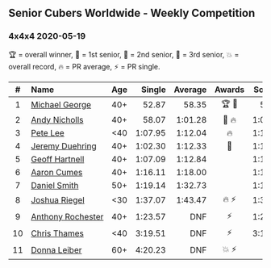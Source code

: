 ## Senior Cubers Worldwide - Weekly Competition
### 4x4x4 2020-05-19

🏆 = overall winner, 🥇 = 1st senior, 🥈 = 2nd senior, 🥉 = 3rd senior, 💥 = overall record, 🔥 = PR average, ⚡ = PR single.

| # | Name | Age | Single | Average | Awards | Solve 1 | Solve 2 | Solve 3 | Solve 4 | Solve 5 | Video |
| :--: | :-- | :--: | --: | --: | :--: | --: | --: | --: | --: | --: | :-- |
| 1 | [<span style="white-space: nowrap">Michael George</span>](../../persons/michael_george/444.md) | 40+ | 52.87 | 58.35 | 🏆 🥇 | 59.28 | 57.26 | 52.87 | 1:01.50 | 58.50 | [Link](https://www.facebook.com/events/201300894172579/permalink/201947360774599/) |
| 2 | [<span style="white-space: nowrap">Andy Nicholls</span>](../../persons/andy_nicholls/444.md) | 40+ | 58.07 | 1:01.28 | 🥈 🔥 | 1:05.59 | 58.19 | 1:01.69 | 1:03.96 | 58.07 | [Link](https://www.facebook.com/events/201300894172579/permalink/202114150757920/) |
| 3 | [<span style="white-space: nowrap">Pete Lee</span>](../../persons/pete_lee/444.md) | <40 | 1:07.95 | 1:12.04 | 🔥 | 1:15.79 | 1:07.95 | 1:09.74 | 1:10.61 | 1:45.26 | [Link](https://www.facebook.com/events/201300894172579/permalink/203097117326290/) |
| 4 | [<span style="white-space: nowrap">Jeremy Duehring</span>](../../persons/jeremy_duehring/444.md) | 40+ | 1:02.30 | 1:12.33 | 🥉 | 1:10.57 | 1:13.72 | DNF | 1:02.30 | 1:12.70 | [Link](https://www.facebook.com/events/201300894172579/permalink/203067770662558/) |
| 5 | [<span style="white-space: nowrap">Geoff Hartnell</span>](../../persons/geoff_hartnell/444.md) | 40+ | 1:07.09 | 1:12.84 |  | 1:13.44 | 1:07.09 | 1:20.09 | 1:08.40 | 1:16.70 | [Link](https://www.facebook.com/events/201300894172579/permalink/203002987335703/) |
| 6 | [<span style="white-space: nowrap">Aaron Cumes</span>](../../persons/aaron_cumes/444.md) | 40+ | 1:16.11 | 1:18.00 |  | 1:18.99 | 1:16.66 | 1:16.11 | 1:19.73 | 1:18.35 | [Link](https://www.facebook.com/events/201300894172579/permalink/202909560678379/) |
| 7 | [<span style="white-space: nowrap">Daniel Smith</span>](../../persons/daniel_smith/444.md) | 50+ | 1:19.14 | 1:32.73 |  | 1:19.14 | 1:33.52 | 1:38.56 | 1:26.12 | 1:46.02 | [Link](https://www.facebook.com/events/201300894172579/permalink/204240630545272/) |
| 8 | [<span style="white-space: nowrap">Joshua Riegel</span>](../../persons/joshua_riegel/444.md) | <30 | 1:37.07 | 1:43.47 | 🔥 ⚡ | 1:37.07 | 1:40.91 | 1:52.42 | DNS | DNS | [Link](https://www.facebook.com/events/201300894172579/permalink/203589730610362/) |
| 9 | [<span style="white-space: nowrap">Anthony Rochester</span>](../../persons/anthony_rochester/444.md) | 40+ | 1:23.57 | DNF | ⚡ | 1:23.57 | DNS | DNS | DNS | DNS | [Link](https://www.facebook.com/events/201300894172579/permalink/203252107310791/) |
| 10 | [<span style="white-space: nowrap">Chris Thames</span>](../../persons/chris_thames/444.md) | <40 | 3:19.51 | DNF | ⚡ | 3:19.51 | 3:45.86 | DNS | DNS | DNS | [Link](https://www.facebook.com/events/201300894172579/permalink/203566733945995/) |
| 11 | [<span style="white-space: nowrap">Donna Leiber</span>](../../persons/donna_leiber/444.md) | 60+ | 4:20.23 | DNF | 💥 ⚡ | DNF | 4:20.23 | DNS | DNS | DNS | [Link](https://www.facebook.com/events/201300894172579/permalink/204799933822675/) |

<!-- Global site tag (gtag.js) - Google Analytics -->
<script async src="https://www.googletagmanager.com/gtag/js?id=UA-86348435-3"></script>
<script>window.dataLayer = window.dataLayer || []; function gtag() {dataLayer.push(arguments);} gtag('js', new Date()); gtag('config', 'UA-86348435-3');</script>
